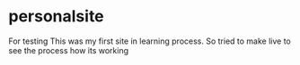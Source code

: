 # personalsite
For testing
This was my first site in learning process.
So tried to make live to see the process how its working
